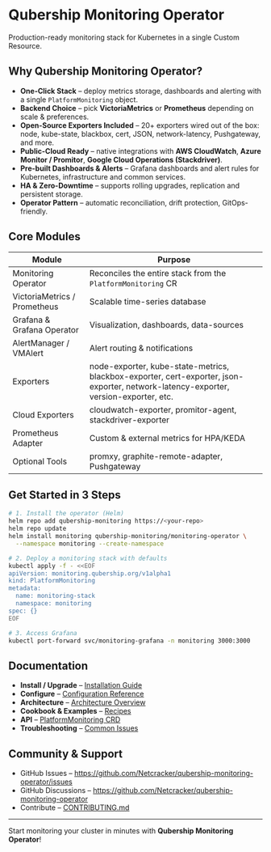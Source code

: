 # Qubership Monitoring Operator

Production-ready monitoring stack for Kubernetes in a single Custom Resource.

## Why Qubership Monitoring Operator?

* **One-Click Stack** – deploy metrics storage, dashboards and alerting with a single `PlatformMonitoring` object.
* **Backend Choice** – pick **VictoriaMetrics** or **Prometheus** depending on scale & preferences.
* **Open-Source Exporters Included** – 20+ exporters wired out of the box: node, kube-state, blackbox, cert, JSON, network-latency, Pushgateway, and more.
* **Public-Cloud Ready** – native integrations with **AWS CloudWatch**, **Azure Monitor / Promitor**, **Google Cloud Operations (Stackdriver)**.
* **Pre-built Dashboards & Alerts** – Grafana dashboards and alert rules for Kubernetes, infrastructure and common services.
* **HA & Zero-Downtime** – supports rolling upgrades, replication and persistent storage.
* **Operator Pattern** – automatic reconciliation, drift protection, GitOps-friendly.

## Core Modules

| Module | Purpose |
| --- | --- |
| Monitoring Operator | Reconciles the entire stack from the `PlatformMonitoring` CR |
| VictoriaMetrics / Prometheus | Scalable time-series database |
| Grafana & Grafana Operator | Visualization, dashboards, data-sources |
| AlertManager / VMAlert | Alert routing & notifications |
| Exporters | node-exporter, kube-state-metrics, blackbox-exporter, cert-exporter, json-exporter, network-latency-exporter, version-exporter, etc. |
| Cloud Exporters | cloudwatch-exporter, promitor-agent, stackdriver-exporter |
| Prometheus Adapter | Custom & external metrics for HPA/KEDA |
| Optional Tools | promxy, graphite-remote-adapter, Pushgateway |

## Get Started in 3 Steps

```bash
# 1. Install the operator (Helm)
helm repo add qubership-monitoring https://<your-repo>
helm repo update
helm install monitoring qubership-monitoring/monitoring-operator \
  --namespace monitoring --create-namespace

# 2. Deploy a monitoring stack with defaults
kubectl apply -f - <<EOF
apiVersion: monitoring.qubership.org/v1alpha1
kind: PlatformMonitoring
metadata:
  name: monitoring-stack
  namespace: monitoring
spec: {}
EOF

# 3. Access Grafana
kubectl port-forward svc/monitoring-grafana -n monitoring 3000:3000
```

## Documentation

* **Install / Upgrade** – [Installation Guide](installation/README.md)
* **Configure** – [Configuration Reference](configuration.md)
* **Architecture** – [Architecture Overview](architecture.md)
* **Cookbook & Examples** – [Recipes](cookbook/README.md)
* **API** – [PlatformMonitoring CRD](api/platform-monitoring.md)
* **Troubleshooting** – [Common Issues](troubleshooting.md)

## Community & Support

* GitHub Issues – <https://github.com/Netcracker/qubership-monitoring-operator/issues>
* GitHub Discussions – <https://github.com/Netcracker/qubership-monitoring-operator>
* Contribute – [CONTRIBUTING.md](https://github.com/Netcracker/qubership-monitoring-operator/blob/main/CONTRIBUTING.md)

---


Start monitoring your cluster in minutes with **Qubership Monitoring Operator**! 